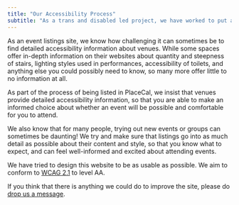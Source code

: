 ```yaml
---
title: "Our Accessibility Process"
subtitle: "As a trans and disabled led project, we have worked to put accessibility at the heart of everything we do."
---
```


As an event listings site, we know how challenging it can sometimes be to find detailed accessibility information about venues. While some spaces offer in-depth information on their websites about quantity and steepness of stairs, lighting styles used in performances, accessibility of toilets, and anything else you could possibly need to know, so many more offer little to no information at all.

As part of the process of being listed in PlaceCal, we insist that venues provide detailed accessibility information, so that you are able to make an informed choice about whether an event will be possible and comfortable for you to attend.

We also know that for many people, trying out new events or groups can sometimes be daunting! We try and make sure that listings go into as much detail as possible about their content and style, so that you know what to expect, and can feel well-informed and excited about attending events.

We have tried to design this website to be as usable as possible. We aim to conform to [WCAG 2.1](https://www.w3.org/WAI/WCAG21/quickref) to level AA.

If you think that there is anything we could do to improve the site, please do [drop us a message](mailto:info@transdimension.uk).
